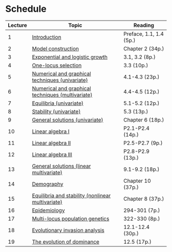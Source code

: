 # Schedule

| Lecture | Topic | Reading |
| ------- | ----- | ------- |
| 1 | [Introduction](lecture-01.md) | Preface, 1.1, 1.4 (5p.) |
| 2 | [Model construction](lecture-02.md) | Chapter 2 (34p.) |
| 3 | [Exponential and logistic growth](lecture-03.md) | 3.1, 3.2 (8p.)| 
| 4 | [One-locus selection](lecture-04.md) | 3.3 (10p.) |
| 5 | [Numerical and graphical techniques (univariate)](lecture-05.md) | 4.1-4.3 (23p.) |
| 6 | [Numerical and graphical techniques (multivariate)](lecture-06.md) | 4.4-4.5 (12p.) |
| 7 | [Equilibria (univariate)](lecture-07.md) | 5.1-5.2 (12p.) |
| 8 | [Stability (univariate)](lecture-08.md) | 5.3 (13p.) |
| 9 | [General solutions (univariate)](lecture-09.md) | Chapter 6 (18p.) |
| 10 | [Linear algebra I](lecture-10.md) | P2.1-P2.4 (14p.) |
| 11 | [Linear algebra II](lecture-11.md) | P2.5-P2.7 (9p.) |
| 12 | [Linear algebra III](lecture-12.md) | P2.8-P2.9 (13p.) |
| 13 | [General solutions (linear multivariate)](lecture-13.md) | 9.1-9.2 (18p.) |
| 14 | [Demography](lecture-14.md) | Chapter 10 (37p.) |
| 15 | [Equilibria and stability (nonlinear multivariate)](lecture-15.md) | Chapter 8 (37p.) |
| 16 | [Epidemiology](lecture-16.md) | 294-301 (7p.) |
| 17 | [Multi-locus population genetics](lecture-17.md) | 322-330 (8p.) |
| 18 | [Evolutionary invasion analysis](lecture-18.md) | 12.1-12.4 (30p.) |
| 19 | [The evolution of dominance](lecture-19.md) | 12.5 (17p.) |
